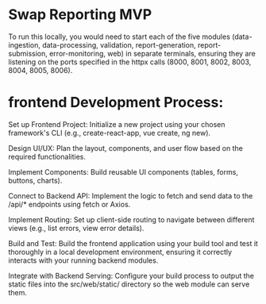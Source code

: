 # Swap Reporting MVP

To run this locally, you would need to start each of the five modules (data-ingestion, data-processing, validation, report-generation, report-submission, error-monitoring, web) in separate terminals, ensuring they are listening on the ports specified in the httpx calls (8000, 8001, 8002, 8003, 8004, 8005, 8006).



# frontend Development Process:

Set up Frontend Project: Initialize a new project using your chosen framework's CLI (e.g., create-react-app, vue create, ng new).

Design UI/UX: Plan the layout, components, and user flow based on the required functionalities.

Implement Components: Build reusable UI components (tables, forms, buttons, charts).

Connect to Backend API: Implement the logic to fetch and send data to the /api/* endpoints using fetch or Axios.

Implement Routing: Set up client-side routing to navigate between different views (e.g., list errors, view error details).

Build and Test: Build the frontend application using your build tool and test it thoroughly in a local development environment, ensuring it correctly interacts with your running backend modules.

Integrate with Backend Serving: Configure your build process to output the static files into the src/web/static/ directory so the web module can serve them.
